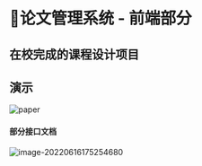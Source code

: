 # 🐧论文管理系统 - 前端部分
## 在校完成的课程设计项目



## 演示

![paper](https://liuxueji.oss-cn-guangzhou.aliyuncs.com/paper.gif)



#### 部分接口文档

![image-20220616175254680](https://liuxueji.oss-cn-guangzhou.aliyuncs.com/image-20220616175254680.png)
